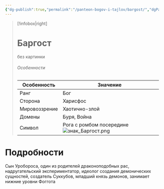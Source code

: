 ```yaml
---
{"dg-publish":true,"permalink":"/panteon-bogov-i-tajlov/bargost/","dgPassFrontmatter":true}
---
```


> [!infobox|right]
> # Баргост
> без картинки
> ###### Особенности
> | Особенность | Значение |
> | ---- | ---- |
> | Ранг |Бог |
> | Сторона | Харисфос |
> | Мировоззрение | Хаотично-злой |
> | Домены |Буря, Война|
> |Символ| Рога с ромбом посередине ![знак_Баргост.png](/img/user/%D0%98%D0%B7%D0%BE%D0%B1%D1%80%D0%B0%D0%B6%D0%B5%D0%BD%D0%B8%D1%8F/%D0%B7%D0%BD%D0%B0%D0%BA_%D0%91%D0%B0%D1%80%D0%B3%D0%BE%D1%81%D1%82.png)|

# Подробности

Сын Уробороса, один из родителей драконоподобных рас, надругательский экспериментатор, идеолог создания демонических сущностей, создатель Суккубов, младший князь демонов, занимает нижние уровни Фоггота